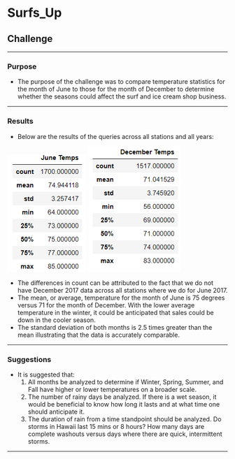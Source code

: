 # Surfs_Up

## Challenge
---
### Purpose
  - The purpose of the challenge was to compare temperature statistics for the month of June to those for the month of December to determine whether the seasons could affect the surf and ice cream shop business.  
---
### Results
  - Below are the results of the queries across all stations and all years:

![June_Temperature](June_Temps.png) ![December Temperatures](Dec_Temps.png)

  - The differences in count can be attributed to the fact that we do not have December 2017 data across all stations where we do for June 2017.
  - The mean, or average, temperature for the month of June is 75 degrees versus 71 for the month of December.  With the lower average temperature in the winter, it could be anticipated that sales could be down in the cooler season.
  - The standard deviation of both months is 2.5 times greater than the mean illustrating that the data is accurately comparable.
---
### Suggestions
  - It is suggested that:
      1.  All months be analyzed to determine if Winter, Spring, Summer, and Fall have higher or lower temperatures on a broader scale.
      2.  The number of rainy days be analyzed.  If there is a wet season, it would be beneficial to know how long it lasts and at what time one should anticipate it.     
      3.  The duration of rain from a time standpoint should be analyzed. Do storms in Hawaii last 15 mins or 8 hours?  How many days are complete washouts versus days where there are quick, intermittent storms.
---
